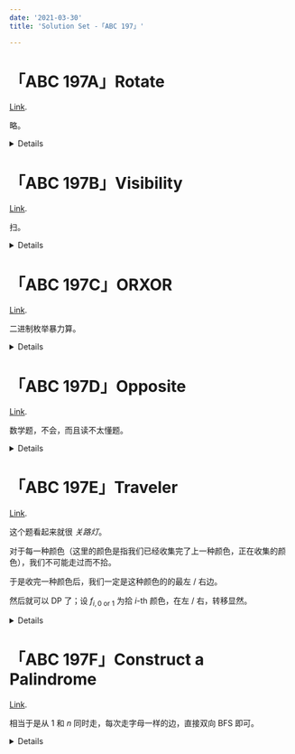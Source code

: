 ```yaml
---
date: '2021-03-30'
title: 'Solution Set -「ABC 197」'

---
```


# 「ABC 197A」Rotate

[Link](https://atcoder.jp/contests/abc197/tasks/abc197_a).

略。

<details>

```cpp[class="line-numbers"]
#include<bits/stdc++.h>
using namespace std;
int main(){
	char a,b,c;cin>>a>>b>>c;cout<<b<<c<<a;
	return 0;
}
```

</details>

# 「ABC 197B」Visibility

[Link](https://atcoder.jp/contests/abc197/tasks/abc197_b).

扫。

<details>

```cpp[class="line-numbers"]
#include<bits/stdc++.h>
using namespace std;
int main(){
	int h,w,x,y;cin>>h>>w>>x>>y;vector<string> a(h);--x,--y;
	for(string &i:a)cin>>i;
	int ans=0;
	for(int i=x;~i;--i)if(a[i][y]=='.')++ans;/*,printf("(%d %d)\n",i+1,y+1);*/else break;
	for(int i=x;i<h;++i)if(a[i][y]=='.')++ans;/*,printf("(%d %d)\n",i+1,y+1);*/else break;
	for(int i=y;~i;--i)if(a[x][i]=='.')++ans;/*,printf("(%d %d)\n",x+1,i+1);*/else break;
	for(int i=y;i<w;++i)if(a[x][i]=='.')++ans;/*,printf("(%d %d)\n",x+1,i+1);*/else break;
	cout<<ans-3;
	return 0;
}
```

</details>

# 「ABC 197C」ORXOR

[Link](https://atcoder.jp/contests/abc197/tasks/abc197_c).

二进制枚举暴力算。

<details>

```cpp[class="line-numbers"]
#include<bits/stdc++.h>
using namespace std;
long long n,a[30],b[30];
int main(){
	scanf("%lld",&n);for(long long i=1;i<=n;++i){scanf("%lld",&a[i]);}
	long long up=(1<<n),ans=1e18;
	for(long long i=0;i<=up;++i){
		long long ct=1;
		b[ct]=a[1];
		for(long long j=2;j<=n;++j)if(((i>>(j-1))&1)^((i>>(j-2))&1))b[++ct]=a[j];else b[ct]|=a[j];
		long long tmp=0;
		for(long long j=1;j<=ct;++j)tmp^=b[j];
		ans=min(ans,tmp);
	}
	printf("%lld\n",ans);
	return 0;
}
```

</details>

# 「ABC 197D」Opposite

[Link](https://atcoder.jp/contests/abc197/tasks/abc197_d).

数学题，不会，而且读不太懂题。

<details>

```cpp[class="line-numbers"]
// Oops, something went wrong.
```

</details>

# 「ABC 197E」Traveler

[Link](https://atcoder.jp/contests/abc197/tasks/abc197_e).

这个题看起来就很 *关路灯*。

对于每一种颜色（这里的颜色是指我们已经收集完了上一种颜色，正在收集的颜色），我们不可能走过而不拾。

于是收完一种颜色后，我们一定是这种颜色的的最左 / 右边。

然后就可以 DP 了；设 $f_{i,0\text{ or }1}$ 为拾 $i$-th 颜色，在左 / 右，转移显然。

<details>

```cpp[class="line-numbers"]
/*
Denote f[i][0/1] for the minimum time, that we finish collecting the i-th color and we're at the left/right (0/1) endpoint.
f[i][0]=min( f[las][0]+Dist( R[las],L[i] ),f[las][1]+Dist( L[las],L[i] ) )+R[i]-L[i];
f[i][1]=min( f[las][0]+Dist( R[las],R[i] ),f[las][1]+Dist( L[las],R[i] ) )+R[i]-L[i];
*/
#include<bits/stdc++.h>
using namespace std;
typedef long long LL;
const LL INF=1e18;
int n;
LL f[200010][2],L[200010],R[200010];
int main()
{
	scanf("%d",&n);
	for( int i=1;i<=n;++i )	L[i]=INF,R[i]=-INF;
	for( int i=1;i<=n;++i )
	{
		LL pos;
		int color;
		scanf( "%lld %d",&pos,&color );
		L[color]=min( pos,L[color] );
		R[color]=max( pos,R[color] );
	}
	#define Dist( x,y ) ( LL( abs( ( x )-( y ) ) ) )
	for( int i=1,las=0;i<=n+1;++i )
	{
		if( L[i]!=INF )
		{
			f[i][0]=min( f[las][0]+Dist( R[las],L[i] ),f[las][1]+Dist( L[las],L[i] ) )+R[i]-L[i];
			f[i][1]=min( f[las][0]+Dist( R[las],R[i] ),f[las][1]+Dist( L[las],R[i] ) )+R[i]-L[i];
			las=i;
		}
	}
	printf( "%lld\n",f[n+1][1] );
	return 0;
}
```

</details>

# 「ABC 197F」Construct a Palindrome

[Link](https://atcoder.jp/contests/abc197/tasks/abc197_f).

相当于是从 $1$ 和 $n$ 同时走，每次走字母一样的边，直接双向 BFS 即可。

<details>

```cpp[class="line-numbers"]
#include<bits/stdc++.h>
using namespace std;
#define turn(c) ((c)-'a')
#define fs first
#define sc second
const int INF=1e9;
vector<int> suf[1010][26];
int n,m,ans=INF,vis[1010][1010];
struct node
{
	int fs,sc,val;
	node(int A=0,int B=0,int C=0){fs=A,sc=B,val=C;}
};
queue<node> q;
int main()
{
	// freopen("in.in","r",stdin);
	// freopen("my.out","w",stdout);
	scanf("%d %d",&n,&m);
	vis[1][n]=1;
	for(int i=1;i<=m;++i)
	{
		int x,y;
		scanf("%d %d",&x,&y);
		char c=getchar();
		while(c<'a' || c>'z')	c=getchar();
		suf[x][turn(c)].emplace_back(y);
		suf[y][turn(c)].emplace_back(x);
	}
	q.emplace(node(1,n,0));
	while(!q.empty())
	{
		int one=q.front().fs,ano=q.front().sc,lav=q.front().val;
		q.pop();
		if(lav==ans)	return printf("%d\n",ans<<1),0;
		for(int i=0;i<26;++i)
		{
			for(int exone:suf[one][i])
			{
				for(int exano:suf[ano][i])
				{
					if(exone==ano || exano==one)	return printf("%d\n",lav<<1|1),0;
					if(exone==exano)	ans=lav+1;
					if(!vis[exone][exano])
					{
						vis[exone][exano]=1;
						q.emplace(node(exone,exano,lav+1));
					}
				}
			}
		}
	}
	printf("-1\n");
	return 0;
}
```

</details>